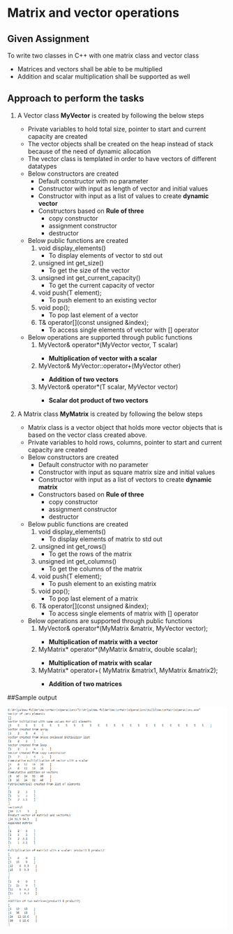 # Matrix and vector operations

## Given Assignment

To write two classes in C++ with one matrix class and vector class </br>

- Matrices and vectors shall be able to be multiplied </br> 
- Addition and scalar multiplication shall be supported as well </br> 

## Approach to perform the tasks

1. A Vector class **MyVector** is created by following the below steps

    * Private variables to hold total size, pointer to start and current capacity are created 
    * The vector objects shall be created on the heap instead of stack because of the need of dynamic allocation
    * The vector class is templated in order to have vectors of different datatypes
    * Below constructors are created 
        * Default constructor with no parameter
        * Constructor with input as length of vector and initial values
        * Constructor with input as a list of values to create **dynamic vector**
        * Constructors based on **Rule of three**
            * copy constructor
            * assignment constructor
            * destructor
    * Below public functions are created
        1. void display_elements()
            - To display elements of vector to std out
        2. unsigned int get_size()
            - To get the size of the vector
        3. unsigned int get_current_capacity()
            - To get the current capacity of vector
        4. void push(T element);
            - To push element to an existing vector
        5. void pop();
            - To pop last element of a vector
        6. T& operator[](const unsigned &index);
            - To access single elements of vector with [] operator
    * Below operations are supported through public functions
        1. MyVector<T>& operator*(MyVector<T> vector, T scalar)
            - **Multiplication of vector with a scalar**
        2. MyVector<T>& MyVector<T>::operator+(MyVector<T> other)
            - **Addition of two vectors**
        3. MyVector<T>& operator*(T scalar, MyVector<T> vector)
            - **Scalar dot product of two vectors**

1. A Matrix class **MyMatrix** is created by following the below steps

    * Matrix class is a vector object that holds more vector objects that is based on the vector class created above.
    * Private variables to hold rows, columns, pointer to start and current capacity are created
    * Below constructors are created 
        * Default constructor with no parameter
        * Constructor with input as square matrix size and initial values
        * Constructor with input as a list of vectors to create **dynamic matrix**
        * Constructors based on **Rule of three**
            * copy constructor
            * assignment constructor
            * destructor
    * Below public functions are created
        1. void display_elements()
            - To display elements of matrix to std out
        2. unsigned int get_rows()
            - To get the rows of the matrix
        3. unsigned int get_columns()
            - To get the columns of the matrix
        4. void push(T element);
            - To push element to an existing matrix
        5. void pop();
            - To pop last element of a matrix
        6. T& operator[](const unsigned &index);
            - To access single elements of matrix with [] operator
    * Below operations are supported through public functions
        1. MyVector& operator*(MyMatrix<MyVector> &matrix, MyVector vector);
            - **Multiplication of matrix with a vector**
        2. MyMatrix<MyVector>* operator*(MyMatrix<MyVector> &matrix, double scalar);
            - **Multiplication of matrix with scalar**
        3. MyMatrix<MyVector>* operator+( MyMatrix<MyVector> &matrix1, MyMatrix<MyVector> &matrix2);
            - **Addition of two matrices**

##Sample output


<img src="./output_screenshot.PNG" alt="image_"	title="Sample ouput"  />